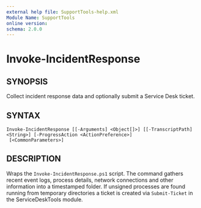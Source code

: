 ```yaml
---
external help file: SupportTools-help.xml
Module Name: SupportTools
online version:
schema: 2.0.0
---
```


# Invoke-IncidentResponse

## SYNOPSIS
Collect incident response data and optionally submit a Service Desk ticket.

## SYNTAX
```
Invoke-IncidentResponse [[-Arguments] <Object[]>] [[-TranscriptPath] <String>] [-ProgressAction <ActionPreference>]
 [<CommonParameters>]
```

## DESCRIPTION
Wraps the `Invoke-IncidentResponse.ps1` script. The command gathers recent event logs,
process details, network connections and other information into a timestamped folder.
If unsigned processes are found running from temporary directories a ticket is created
via `Submit-Ticket` in the ServiceDeskTools module.

